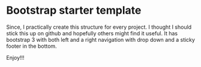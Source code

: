 # Bootstrap starter template

Since, I practically create this structure for every project. I thought I should stick this up on github and hopefully others might find it useful. It has bootstrap 3 with both left and a right navigation with drop down and a sticky footer in the bottom. 

Enjoy!!!
